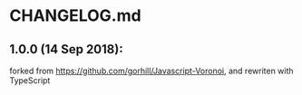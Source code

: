 # CHANGELOG.md

## 1.0.0 (14 Sep 2018):

forked from https://github.com/gorhill/Javascript-Voronoi, and rewriten with TypeScript